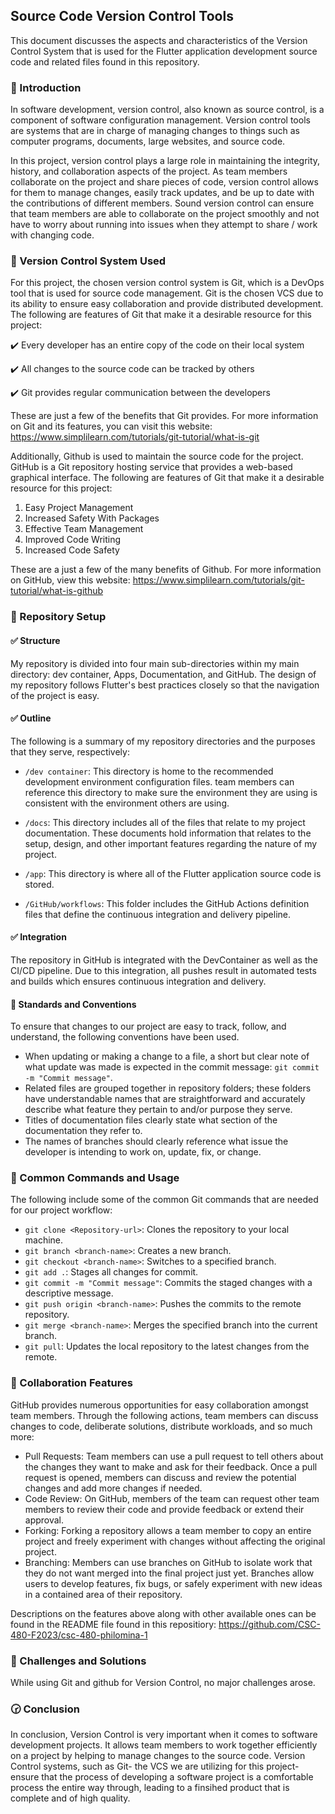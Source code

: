 ## Source Code Version Control Tools
This document discusses the aspects and characteristics of the Version Control System that is used for the Flutter application development source code and related files found in this repository.

### :radio_button: Introduction
In software development, version control, also known as source control, is a component of software configuration management. Version control tools are systems that are in charge of managing changes to things such as computer programs, documents, large websites, and source code. 

In this project, version control plays a large role in maintaining the integrity, history, and collaboration aspects of the project. As team members collaborate on the project and share pieces of code, version control allows for them to manage changes, easily track updates, and be up to date with the contributions of different members. Sound version control can ensure that team members are able to collaborate on the project smoothly and not have to worry about running into issues when they attempt to share / work with changing code.

### :radio_button: Version Control System Used

For this project, the chosen version control system is Git, which is a DevOps tool that is used for source code management. Git is the chosen VCS due to its ability to ensure easy collaboration and provide distributed development. The following are features of Git that make it a desirable resource for this project:

:heavy_check_mark: Every developer has an entire copy of the code on their local system

:heavy_check_mark: All changes to the source code can be tracked by others

:heavy_check_mark: Git provides regular communication between the developers

These are just a few of the benefits that Git provides. For more information on Git and its features, you can visit this website: https://www.simplilearn.com/tutorials/git-tutorial/what-is-git

Additionally, Github is used to maintain the source code for the project. GitHub is a Git repository hosting service that provides a web-based graphical interface. The following are features of Git that make it a desirable resource for this project:

1. Easy Project Management
2. Increased Safety With Packages
3. Effective Team Management
4. Improved Code Writing
5. Increased Code Safety

These are a just a few of the many benefits of Github. For more information on GitHub, view this website: https://www.simplilearn.com/tutorials/git-tutorial/what-is-github
  
### :radio_button: Repository Setup
#### :white_check_mark: Structure
My repository is divided into four main sub-directories within my main directory: dev container, Apps, Documentation, and GitHub. The design of my repository follows Flutter's best practices closely so that the navigation of the project is easy.

#### :white_check_mark: Outline
The following is a summary of my repository directories and the purposes that they serve, respectively:

- `/dev container`: This directory is home to the recommended development environment configuration files. team members can reference this directory to make sure the environment they are using is consistent with the environment others are using.

- `/docs`: This directory includes all of the files that relate to my project documentation. These documents hold information that relates to the setup, design, and other important features regarding the nature of my project. 

- `/app`: This directory is where all of the Flutter application source code is stored.
  
- `/GitHub/workflows`: This folder includes the GitHub Actions definition files that define the continuous integration and delivery pipeline.

#### :white_check_mark: Integration
The repository in GitHub is integrated with the DevContainer as well as the CI/CD pipeline. Due to this integration, all pushes result in automated tests and builds which ensures continuous integration and delivery. 

#### :radio_button: Standards and Conventions
To ensure that changes to our project are easy to track, follow, and understand, the following conventions have been used. 

- When updating or making a change to a file, a short but clear note of what update was made is expected in the commit message: `git commit -m "Commit message"`.
- Related files are grouped together in repository folders; these folders have understandable names that are straightforward and accurately describe what feature they pertain to and/or purpose they serve.
- Titles of documentation files clearly state what section of the documentation they refer to.
- The names of branches should clearly reference what issue the developer is intending to work on, update, fix, or change.

### :radio_button: Common Commands and Usage
The following include some of the common Git commands that are needed for our project workflow:

- `git clone <Repository-url>`: Clones the repository to your local machine.
- `git branch <branch-name>`: Creates a new branch.
- `git checkout <branch-name>`: Switches to a specified branch.
- `git add .`: Stages all changes for commit.
- `git commit -m "Commit message"`: Commits the staged changes with a descriptive message.
- `git push origin <branch-name>`: Pushes the commits to the remote repository.
- `git merge <branch-name>`: Merges the specified branch into the current branch.
- `git pull`: Updates the local repository to the latest changes from the remote.

### :radio_button: Collaboration Features
GitHub provides numerous opportunities for easy collaboration amongst team members. Through the following actions, team members can discuss changes to code, deliberate solutions, distribute workloads, and so much more:

- Pull Requests: Team members can use a pull request to tell others about the changes they want to make and ask for their feedback. Once a pull request is opened, members can discuss and review the potential changes and add more changes if needed. 
- Code Review: On GitHub, members of the team can request other team members to review their code and provide feedback or extend their approval.
- Forking: Forking a repository allows a team member to copy an entire project and freely experiment with changes without affecting the original project.
- Branching: Members can use branches on GitHub to isolate work that they do not want merged into the final project just yet. Branches allow users to develop features, fix bugs, or safely experiment with new ideas in a contained area of their repository.

Descriptions on the features above along with other available ones can be found in the README file found in this repositiory: https://github.com/CSC-480-F2023/csc-480-philomina-1

### :radio_button: Challenges and Solutions
While using Git and github for Version Control, no major challenges arose.

### :clock230: Conclusion
In conclusion, Version Control is very important when it comes to software development projects. It allows team members to work together efficiently on a project by helping to manage changes to the source code. Version Control systems, such as Git- the VCS we are utilizing for this project- ensure that the process of developing a software project is a comfortable process the entire way through, leading to a finsihed product that is complete and of high quality.
